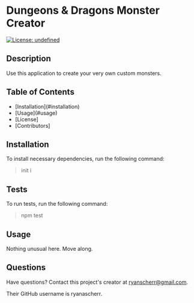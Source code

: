 # Dungeons & Dragons Monster Creator

[![License: undefined](https://img.shields.io/badge/License-ISC-blue.svg)](https://opensource.org/licenses/ISC)
  
## Description

Use this application to create your very own custom monsters.

## Table of Contents

<ul>
<li>[Installation](#installation)</li>
<li>[Usage](#usage)</li>
<li>[License]</li>
<li>[Contributors]</li>
</ul>

## Installation

To install necessary dependencies, run the following command:

> init i 

## Tests

To run tests, run the following command:

> npm test 

## Usage

Nothing unusual here. Move along.

## Questions

Have questions? Contact this project's creator at ryanscherr@gmail.com.

Their GitHub username is ryanascherr.

